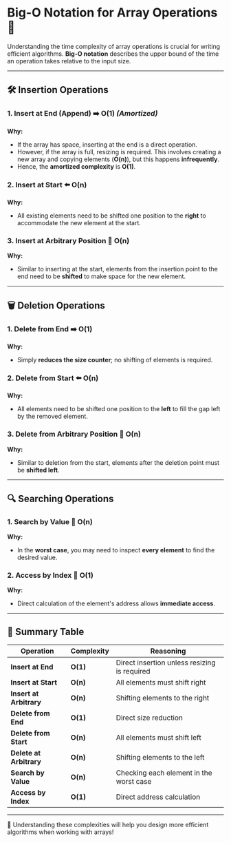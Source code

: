 # Big-O Notation for Array Operations 🚀

Understanding the time complexity of array operations is crucial for writing efficient algorithms. **Big-O notation** describes the upper bound of the time an operation takes relative to the input size.

---

## 🛠️ Insertion Operations

### 1. Insert at End (Append) ➡️ **O(1)** *(Amortized)*
**Why:**
- If the array has space, inserting at the end is a direct operation.
- However, if the array is full, resizing is required. This involves creating a new array and copying elements (**O(n)**), but this happens **infrequently**.
- Hence, the **amortized complexity** is **O(1)**.

### 2. Insert at Start ⬅️ **O(n)**
**Why:**
- All existing elements need to be shifted one position to the **right** to accommodate the new element at the start.

### 3. Insert at Arbitrary Position 📍 **O(n)**
**Why:**
- Similar to inserting at the start, elements from the insertion point to the end need to be **shifted** to make space for the new element.

---

## 🗑️ Deletion Operations

### 1. Delete from End ➡️ **O(1)**
**Why:**
- Simply **reduces the size counter**; no shifting of elements is required.

### 2. Delete from Start ⬅️ **O(n)**
**Why:**
- All elements need to be shifted one position to the **left** to fill the gap left by the removed element.

### 3. Delete from Arbitrary Position 📍 **O(n)**
**Why:**
- Similar to deletion from the start, elements after the deletion point must be **shifted left**.

---

## 🔍 Searching Operations

### 1. Search by Value 🔎 **O(n)**
**Why:**
- In the **worst case**, you may need to inspect **every element** to find the desired value.

### 2. Access by Index 🎯 **O(1)**
**Why:**
- Direct calculation of the element's address allows **immediate access**.

---

## 🎯 Summary Table

| Operation                   | Complexity | Reasoning                                              |
|-----------------------------|------------|-------------------------------------------------------|
| **Insert at End**           | **O(1)**   | Direct insertion unless resizing is required          |
| **Insert at Start**         | **O(n)**   | All elements must shift right                         |
| **Insert at Arbitrary**     | **O(n)**   | Shifting elements to the right                       |
| **Delete from End**         | **O(1)**   | Direct size reduction                                 |
| **Delete from Start**       | **O(n)**   | All elements must shift left                          |
| **Delete at Arbitrary**     | **O(n)**   | Shifting elements to the left                        |
| **Search by Value**         | **O(n)**   | Checking each element in the worst case               |
| **Access by Index**         | **O(1)**   | Direct address calculation                            |

---

🚀 Understanding these complexities will help you design more efficient algorithms when working with arrays!
